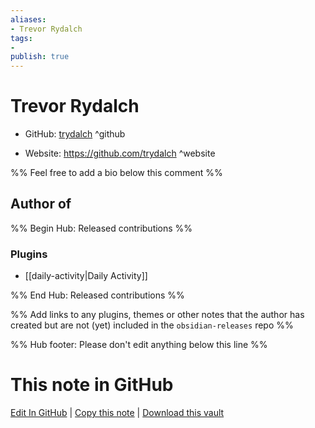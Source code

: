 ```yaml
---
aliases:
- Trevor Rydalch
tags:
- 
publish: true
---
```


# Trevor Rydalch

- GitHub: [trydalch](https://github.com/trydalch/) ^github
<!-- - Discord: `@` ^discord-->
- Website: <https://github.com/trydalch> ^website
<!-- - [[Publish sites|Publish site]]: ^publish-->

%% Feel free to add a bio below this comment %%


## Author of

%% Begin Hub: Released contributions %%
### Plugins
- [[daily-activity|Daily Activity]]

%% End Hub: Released contributions %%

%% Add links to any plugins, themes or other notes that the author has created but are not (yet) included in the `obsidian-releases` repo %%

<!--
### Unlisted plugins

- 
-->

<!--
### Others

- 
-->

<!--
## Sponsor this author

- [[GitHub sponsors]]: [Sponsor @trydalch on GitHub Sponsors](https://github.com/sponsors/trydalch) ^github-sponsor
- [[Buy me a coffee]]: ^buy-me-a-coffee
- [[PayPal]]: ^paypal
- [[Patreon]]: ^patreon

-->

<!--
## Follow this author

- [[YouTube Channels|On YouTube]]: ^youtube
- Twitter: ^twitter
- ...
-->

%% Hub footer: Please don't edit anything below this line %%

# This note in GitHub

<span class="git-footer">[Edit In GitHub](https://github.dev/obsidian-community/obsidian-hub/blob/main/01%20-%20Community/People/trydalch.md "git-hub-edit-note") | [Copy this note](https://raw.githubusercontent.com/obsidian-community/obsidian-hub/main/01%20-%20Community/People/trydalch.md "git-hub-copy-note") | [Download this vault](https://github.com/obsidian-community/obsidian-hub/archive/refs/heads/main.zip "git-hub-download-vault") </span>